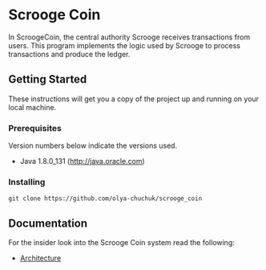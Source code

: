 # Scrooge Coin

In ScroogeCoin, the central authority Scrooge receives transactions from users.
This program implements the logic used by Scrooge to process transactions and produce the ledger. 

## Getting Started

These instructions will get you a copy of the project up and running on your local machine.

### Prerequisites

Version numbers below indicate the versions used.

 * Java 1.8.0_131 (http://java.oracle.com)


### Installing

```
git clone https://github.com/olya-chuchuk/scrooge_coin
```

## Documentation

For the insider look into the Scrooge Coin system read the following:
* [Architecture](Architecture.md)
